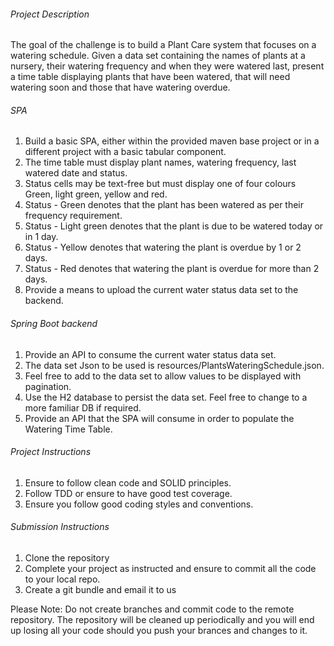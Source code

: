 ###### Project Description

The goal of the challenge is to build a Plant Care system that focuses on a watering schedule.
Given a data set containing the names of plants at a nursery, their watering frequency and when they were watered last,
present a time table displaying plants that have been watered, that will need watering soon and those that have watering overdue.

###### SPA
1. Build a basic SPA, either within the provided maven base project or in a different project with a basic tabular component.
2. The time table must display plant names, watering frequency, last watered date and status.
3. Status cells may be text-free but must display one of four colours Green, light green, yellow and red.
4. Status - Green denotes that the plant has been watered as per their frequency requirement.
5. Status - Light green denotes that the plant is due to be watered today or in 1 day.
6. Status - Yellow denotes that watering the plant is overdue by 1 or 2 days.
7. Status - Red denotes that watering the plant is overdue for more than 2 days.
8. Provide a means to upload the current water status data set to the backend.

###### Spring Boot backend
1. Provide an API to consume the current water status data set.
2. The data set Json to be used is resources/PlantsWateringSchedule.json. 
3. Feel free to add to the data set to allow values to be displayed with pagination.
4. Use the H2 database to persist the data set. Feel free to change to a more familiar DB if required.
5. Provide an API that the SPA will consume in order to populate the Watering Time Table.

###### Project Instructions
1. Ensure to follow clean code and SOLID principles.
2. Follow TDD or ensure to have good test coverage.
3. Ensure you follow good coding styles and conventions.

###### Submission Instructions
1. Clone the repository
2. Complete your project as instructed and ensure to commit all the code to your local repo.
3. Create a git bundle and email it to us

Please Note: Do not create branches and commit code to the remote repository. The repository will be cleaned up periodically and you will end up losing all your code should you push your brances and changes to it.



